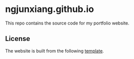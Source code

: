 # ngjunxiang.github.io

This repo contains the source code for my portfolio website. 

## License

The website is built from the following [template](https://github.com/RyanFitzgerald/devportfolio).

